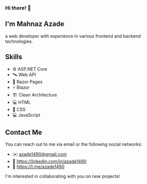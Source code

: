 ### Hi there! 👋
##
## I'm **Mahnaz Azade**
a web developer with experience in various frontend and backend technologies.

## Skills

- ⚙️ ASP.NET Core
- 🛰️ Web API
- 📄 Razor Pages
- ⚡ Blazor
- 🏗️ Clean Architecture
- 💻 HTML
- 🎨 CSS
- 💻 JavaScript

## Contact Me
You can reach out to me via email or the following social networks:

- ✉️ azade1490@gmail.com
- 🔗 https://linkedin.com/in/azade1490
- 💬 https://t.me/azade1490

I'm interested in collaborating with you on new projects!
